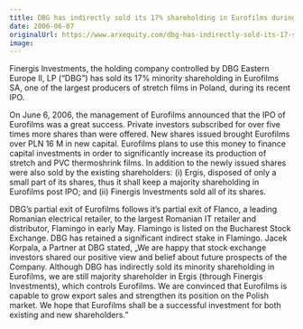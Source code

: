 ```yaml
---
title: DBG has indirectly sold its 17% shareholding in Eurofilms during its IPO
date: 2006-06-07
originalUrl: https://www.arxequity.com/dbg-has-indirectly-sold-its-17-shareholding-in-eurofilms-during-its-ipo/
image:
---
```


Finergis lnvestments, the holding company controlled by DBG Eastern Europe II, LP (“DBG”) has sold its 17% minority shareholding in Eurofilms SA, one of the largest producers of stretch films in Poland, during its recent IPO.

On June 6, 2006, the management of Eurofilms announced that the IPO of Eurofilms was a great success. Private investors subscribed for over five times more shares than were offered. New shares issued brought Eurofilms over PLN 16 M in new capital. Eurofilms plans to use this money to finance capital investments in order to significantly increase its production of stretch and PVC thermoshrink films. In addition to the newly issued shares were also sold by the existing shareholders: (i) Ergis, disposed of only a small part of its shares, thus it shall keep a majority shareholding in Eurofilms post IPO; and (ii) Finergis lnvestments sold all of its shares.

DBG’s partial exit of Eurofilms follows it’s partial exit of Flanco, a leading Romanian electrical retailer, to the largest Romanian IT retailer and distributor, Flamingo in early May. Flamingo is listed on the Bucharest Stock Exchange. DBG has retained a significant indirect stake in Flamingo.
Jacek Korpala, a Partner at DBG stated, „We are happy that stock exchange investors shared our positive view and belief about future prospects of the Company. Although DBG has indirectly sold its minority shareholding in Eurofilms, we are still majority shareholder in Ergis (through Finergis Investments), which controls Eurofilms. We are convinced that Eurofilms is capable to grow export sales and strengthen its position on the Polish market. We hope that Eurofilms shall be a successful investment for both existing and new shareholders.”
